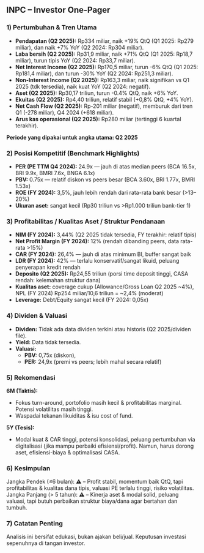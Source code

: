 ## INPC – Investor One-Pager

### 1) Pertumbuhan & Tren Utama
- **Pendapatan (Q2 2025):** Rp334 miliar, naik +19% QtQ (Q1 2025: Rp279 miliar), dan naik +7% YoY (Q2 2024: Rp304 miliar).
- **Laba bersih (Q2 2025):** Rp31,9 miliar, naik +71% QtQ (Q1 2025: Rp18,7 miliar), turun tipis YoY (Q2 2024: Rp33,7 miliar).
- **Net Interest Income (Q2 2025):** Rp170,5 miliar, turun -6% QtQ (Q1 2025: Rp181,4 miliar), dan turun -30% YoY (Q2 2024: Rp251,3 miliar).
- **Non-Interest Income (Q2 2025):** Rp163,3 miliar, naik signifikan vs Q1 2025 (tdk tersedia), naik kuat YoY (Q2 2024: negatif).
- **Aset (Q2 2025):** Rp30,17 triliun, turun -0.4% QtQ, naik +6% YoY.
- **Ekuitas (Q2 2025):** Rp4,40 triliun, relatif stabil (+0,8% QtQ, +4% YoY).
- **Net Cash Flow (Q2 2025):** Rp-201 miliar (negatif), memburuk dari tren Q1 (-278 miliar), Q4 2024 (+618 miliar).
- **Arus kas operasional (Q2 2025):** Rp280 miliar (tertinggi 6 kuartal terakhir).
  
**Periode yang dipakai untuk angka utama: Q2 2025**

### 2) Posisi Kompetitif (Benchmark Highlights)
- **PER (PE TTM Q4 2024):** 24.9x — jauh di atas median peers (BCA 16.5x, BRI 9.9x, BMRI 7.6x, BNGA 6.1x)
- **PBV:** 0.75x — relatif diskon vs peers besar (BCA 3.60x, BRI 1.77x, BMRI 1.53x)
- **ROE (FY 2024):** 3,5%, jauh lebih rendah dari rata-rata bank besar (>13–20%)
- **Ukuran aset:** sangat kecil (Rp30 triliun vs >Rp1.000 triliun bank-tier 1)

### 3) Profitabilitas / Kualitas Aset / Struktur Pendanaan
- **NIM (FY 2024):** 3,44% (Q2 2025 tidak tersedia, FY terakhir: relatif tipis)
- **Net Profit Margin (FY 2024):** 12% (rendah dibanding peers, data rata-rata >15%)
- **CAR (FY 2024):** 26,4% — jauh di atas minimum BI, buffer sangat baik
- **LDR (FY 2024):** 42% — terlalu konservatif/sangat likuid, peluang penyerapan kredit rendah
- **Deposito (Q2 2025):** Rp24,55 triliun (porsi time deposit tinggi, CASA rendah: kelemahan struktur dana)
- **Kualitas aset:** coverage cukup (Allowance/Gross Loan Q2 2025 ~4%), NPL (FY 2024) Rp254 miliar/10,6 triliun = ~2,4% (moderat)
- **Leverage:** Debt/Equity sangat kecil (FY 2024: 0,05x)

### 4) Dividen & Valuasi
- **Dividen:** Tidak ada data dividen terkini atau historis (Q2 2025/dividen file).
- **Yield:** Data tidak tersedia.
- **Valuasi:** 
    - **PBV:** 0,75x (diskon), 
    - **PER:** 24,9x (premi vs peers; lebih mahal secara relatif)

### 5) Rekomendasi
**6M (Taktis):**  
- Fokus turn-around, portofolio masih kecil & profitabilitas marginal. Potensi volatilitas masih tinggi.
- Waspadai tekanan likuiditas & isu cost of fund.

**5Y (Tesis):**  
- Modal kuat & CAR tinggi, potensi konsolidasi, peluang pertumbuhan via digitalisasi (jika mampu perbaiki efisiensi/profit). Namun, harus dorong aset, efisiensi-biaya & optimalisasi CASA.

### 6) Kesimpulan
Jangka Pendek (≤6 bulan): ⚠️ – Profit stabil, momentum baik QtQ, tapi profitabilitas & kualitas dana tipis, valuasi PE terlalu tinggi, risiko volatilitas.
Jangka Panjang (> 5 tahun): ⚠️ – Kinerja aset & modal solid, peluang valuasi, tapi butuh perbaikan struktur biaya/dana agar bertahan dan tumbuh.

### 7) Catatan Penting
Analisis ini bersifat edukasi, bukan ajakan beli/jual. Keputusan investasi sepenuhnya di tangan investor.